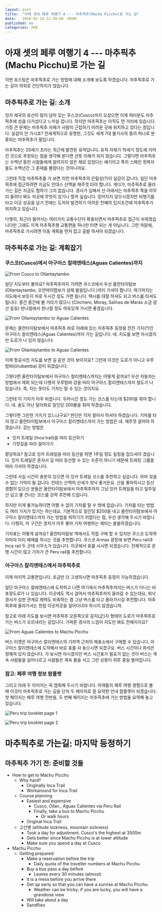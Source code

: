 ```yaml
---
layout: post
title:  "아재 셋의 페루 여행기 4 --- 마추픽추(Machu Picchu)로 가는 길"
date:   2018-02-18 22:30:00 -0500
published: no
categories: 여행
---
```


# 아재 셋의 페루 여행기 4 --- 마추픽추(Machu Picchu)로 가는 길

이번 포스팅은 마추픽추로 가는 방법에 대해 소개해 보도록 하겠습니다. 마추픽추로
가는 길이 의외로 간단하지가 않습니다. 

## 마추픽추로 가는 길: 소개

잉카 제국의 유산이 많이 남아 있는 쿠스코(Cusco)까지 오셨으면 이제 여러분도
마추픽추에 성큼 다가섰다고 느끼실 겁니다. 하지만 마추픽추는 아직도 먼 거리에
있습니다. 가장 큰 문제는 마추픽추 자체가 사람이 근접하기 어려운 곳에 위치하고
있다는 점입니다. 실감이 안 가시죠? 전세계적으로 유명한, 그것도 세계 7대
불가사의 중의 하나로 분류되는 마추픽추가 말입니다.

마추픽추는 20세기 초라는 최근에 발견된 유적입니다. 유적 자체가 15세기 정도에
지어진 것으로 추정되는 점을 생각해 본다면 선뜻 이해가 되지 않습니다. 그렇다면
마추픽추는 수백년 동안 사람들에게 알려지지 않은 채로 있었다는 얘기이고 특히
스페인 정복자들도 수백년간 그 존재를 몰랐다는 것이니까요. 

그런데 직접 마추픽추를 가 보면 이런 마추픽추의 은밀성(?)이 실감이 갑니다. 일단
마추픽추에 접근하려면 지금도 안데스 산맥을 재주껏 타야 합니다. 게다가,
마추픽추로 올라가는 길은 지금도 험하기 그지 없습니다. 경사가 심해서 산
아래서는 마추픽추 쪽을 아무리 올려다 봐도 저곳에 무엇이 있기나 할까 싶습니다.
믿어지지 않으시겠지만 비행기를 타고 이곳 상공을 날기 전에는 도저히 발견하기
어려운 천혜의 입지조건에 마추픽추가 위치하고 있습니다.

다행히, 최근(!) 들어서는 여러가지 교통수단이 확충되면서 마추픽추로 접근이
쉬워졌습니다만 그래도 이게 마추픽추행 교통편을 하나만 타면 되는 게 아닙니다.
그런 까닭에, 마추픽추로 가시려면 이동 계획을 먼저 잡고 출발 하셔야 되겠습니다.

## 마추픽추로 가는 길: 계획잡기

### 쿠스코(Cusco)에서 아구아스 칼레엔테스(Aguas Calientes)까지

![From Cusco to Ollantaytambo](/assets/2018-02-18-peru-trip-04-getting-to-machupicchu/cusco-to-ollantaytambo.png)

일단 지도부터 볼까요? 마추픽추까지 가려면 쿠스코에서 우선
올란타이탐보(Ollantaytambo, 오얀따이땀보가 실제 발음입니다.)까지 가셔야
합니다. 여기까지는 지도에서 보듯이 차로 두시간 정도 가면 됩니다. 택시를 대절
하셔도 되고 버스를 타셔도 됩니다. 중간 중간에 볼 거리가 많으니 (Cinchero,
Moray, Salinas de Maras 소금 광산 등등) 반나절에서 한나절 정도 여유있게 가시면
좋겠습니다. 

![From Ollantaytambo to Aguas Calientes](/assets/2018-02-18-peru-trip-04-getting-to-machupicchu/ollan-to-machupicchu.png)

문제는 올란타이탐보에서 마추픽추 바로 아래에 있는 마추픽추 등정용 전진
기지(?)인 아구아스 칼리엔테스(Aguas Calientes)까지 가는 길입니다. 네. 지도를
보면 아시겠지만 도로가 나 있지 않습니다.

![From Ollantaytambo to Aguas Calientes](/assets/2018-02-18-peru-trip-04-getting-to-machupicchu/ollan-to-machupicchu-satellite.png)

이제 항공사진 지도를 보면 길 같은 것이 보이지요? 그런데 이것은 도로가 아니고
우루밤바(Urubamba) 강이 되겠습니다.

그렇다면 올란타이탐보에서 아구아스 칼리엔테스까지는 어떻게 갈까요? 우선
자동차는 방법에서 제외 되는데 다행히 우루밤바 강을 따라 아구아스
칼리엔테스까지 철도가 나 있습니다. 즉, 차는 못타도 기차는 탈 수 있는 것이지요.

그런데 이 기차가 아주 비쌉니다. 두어시간 정도 가는 코스를 타는데 $200을 줘야
합니다. 네. 솔도 아닌 달러화로 일인당 200불을 줘야 하겠습니다.

그렇다면 그만한 가치가 있느냐구요? 판단은 각자 알아서 하셔야 하겠습니다.
기차를 타지 않고 올란타이탐보에서 아구아스 칼리엔테스까지 가는 방법은 네.
재주껏 걸어야 하겠습니다. 걷는 방법은

  * 잉카 트레일 (Inca trail)을 따라 등산하기
  * 기찻길을 따라 걸어가기 

황당하죠? 참고로 잉카 트레일을 따라 등산을 하면 1주일 정도 일정을 잡으셔야
겠습니다. 잉카 트레일은 혼자서 길 따라 등산할 수 있는 수준이 아니기 때문에
트레킹 그룹을 따라 가셔야 하겠습니다. 

그런데 사실 시간이 충분히 있으면 이 잉카 트레일 코스를 추천하고 싶습니다. 아마
잊을 수 없는 기억이 될 겁니다. 안데스 산맥의 산세가 워낙 좋거든요. 산을
좋아하시고 등산 경험이 있으신 분들은 올란타이탐보에서 마추픽추까지 그냥 잉카
트레일을 타고 일주일 산 넘고 물 건너는 코스를 강력 추천해 드립니다.

하지만 이게 불가능하다면 어쩔 수 없이 기차를 탈 수 밖에 없습니다. 기차를 타는
방법도 여러 가지가 있기는 하는데요. 기본적으로 일인당 $200을 내고
올란타이탐보에서 아구아스 칼리엔테스까지 가는 방법을 피하기가 어렵다는 점,
우선 생각해 두시기 바랍니다. 다행히, 이 구간은 경치가 아주 좋아 기차 여행하는
재미는 쏠쏠하겠습니다.

기차표는 어떻게 살까요? 올란타이탐보 역에서도 직접 구매 할 수 있지만 쿠스코
도착하자마자 미리 예매를 하시는 것을 추천합니다. 쿠스코 Armas 광장에 보면 Peru
rail과 Inca rail 두 군데 사무소가 있습니다. 이곳에서 표를 사시면 되겠습니다.
전체적으로 운행 시간이 많고 기차가 큰 Peru rail을 추천합니다. 

### 아구아스 칼리엔테스에서 마추픽추로

이제 마지막 교통편입니다. 조금만 더 고생하시면 마추픽추 등정이 가능하겠습니다.

일단 아구아스 칼레엔테스에 도착하고 나면 여기에서 마추픽추까지는 버스가 다니는
비포장도로가 나 있습니다. 이곳에도 역시 걸어서 마추픽추까지 올라갈 수
있는데요, 워낙 경사가 심한 관계로 체력도 비축하는 겸 그냥 버스를 타고
올라가시길 추천합니다. 마추픽추에 올라가서는 한참 이곳저곳을 걸어다녀야 하시지
않겠습니까. 

참고로 아래 지도를 보시면 마추픽추 오른쪽으로 갈지(之)자 형태의 도로가
마추픽추로 가는 버스가 오르내리는 길입니다. 가파른 경사의 느낌이 지도만 봐도
전해지지요?

![From Aguas Calientes to Machu Picchu](/assets/2018-02-18-peru-trip-04-getting-to-machupicchu/aguas-to-machupicchu-bus.png)

버스 티켓은 아구아스 칼리엔테스의 기차역 근처의 매표소에서 구매할 수 있습니다.
아구아스 칼리엔테스에 도착해서 바로 표를 사 놓으시면 되겠구요. 버스 시간이나
좌석은 정해져 있지 않습니다. 가 보시면 아시겠지만 버스 시간표가 필요가 없는
것이 버스는 계속 사람들을 실어나르고 사람들은 계속 줄을 서고 그런 상황이 하루
종일 벌어집니다. 

### 참고: 페루 여행 정보 팜플렛

그리고 아래 두 이미지는 꼭 캡춰해 두시기 바랍니다. 아재들의 페루 여행 경험으로
볼 때 이것이 마추픽추로 가는 길을 단지 두 페이지로 잘 요약한 안내 팜플렛이
되겠습니다. 첫 페이지는 페루 여행 전반을, 두 번째 페이지는 마추픽추에 가는
방법을 요약해 놓고 있습니다.

![Peru trip booklet page 1](/assets/2018-02-18-peru-trip-04-getting-to-machupicchu/peru-trip-booklet-1.jpg)

![Peru trip booklet page 2](/assets/2018-02-18-peru-trip-04-getting-to-machupicchu/peru-trip-booklet-2.jpg)

# 마추픽추로 가는길: 마지막 등정하기 

## 마추픽추 가기 전: 준비할 것들



  * How to get to Machu Picchu
    - Why hard?
      * Originally Inca Trail
      * Workaround for Inca Trail
    - Course planning
      * Easiest and expensive
        - Cusco, Ollan., Aguas Calientes via Peru Rail
        - Finally, take a bus to Machu Picchu 
          * Or walk hours
      * Original Inca Trail 
    - 고산병 (altitude sickness, mountain sickness)
      * Took a day for adjustment. Cusco's the highest at 3500m
      * Gets better since Machu Picchu is at lower altitude
      * Make sure you spend a day at Cusco
  * Machu Picchu
    - Getting prepared:
      * Make a reservation before the trip
        - Daily quota of the traveller numbers at Machu Picchu
      * Buy a bus pass a day before
        - Leaves every 30 minutes (almost)
      * It is a mess before you arrive there
      * Get up early so that you can have a sunrise at Machu Picchu
        - Weather can be tricky; if you are lucky, you will have a grandiose
          view
      * Will take about a day
      * Sandflies
